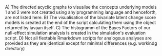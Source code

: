 A) The directed acyclic graphs to visualise the concepts underlying models 1 and 2 were not created using any programming language and henceforth, are not listed here.
B) The visualisation of the bivariate latent change score models is created at the end of the script calculating them using the object returned by lavaan itself.
C) The histogramm of the Bayes Factors of our null-effect simulation analysis is created in the simulation's evaluation script. 
D) Not all flextable Rmarkdown scripts for analogous analyses are provided as they are identical except for minimal differences (e.g. workindg directory)
